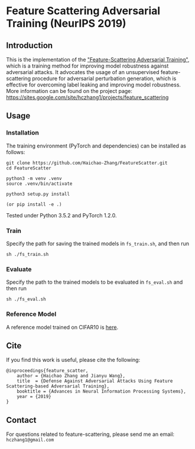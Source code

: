 # Feature Scattering Adversarial Training (NeurIPS 2019)

## Introduction
This is the implementation of the
["Feature-Scattering Adversarial Training"](https://papers.nips.cc/paper/8459-defense-against-adversarial-attacks-using-feature-scattering-based-adversarial-training.pdf), which is a training method for improving model robustness against adversarial attacks. It advocates the usage of an unsupervised feature-scattering procedure for adversarial perturbation generation, which is effective for overcoming label leaking and improving model robustness.
More information can be found on the project page: https://sites.google.com/site/hczhang1/projects/feature_scattering

## Usage
### Installation
The training environment (PyTorch and dependencies) can be installed as follows:
```
git clone https://github.com/Haichao-Zhang/FeatureScatter.git
cd FeatureScatter

python3 -m venv .venv
source .venv/bin/activate

python3 setup.py install

(or pip install -e .)
```
Tested under Python 3.5.2 and PyTorch 1.2.0.

### Train
Specify the path for saving the trained models in ```fs_train.sh```, and then run
```
sh ./fs_train.sh
```

### Evaluate
Specify the path to the trained models to be evaluated in ```fs_eval.sh``` and then run
```
sh ./fs_eval.sh
```

### Reference Model
A reference model trained on CIFAR10 is [here](https://drive.google.com/open?id=1FXgE7llvQoypf7iCGR680EKQf9cARTSg).


## Cite

If you find this work is useful, please cite the following:

```
@inproceedings{feature_scatter,
    author = {Haichao Zhang and Jianyu Wang},
    title  = {Defense Against Adversarial Attacks Using Feature Scattering-based Adversarial Training},
    booktitle = {Advances in Neural Information Processing Systems},
    year = {2019}
}
```

## Contact

For questions related to feature-scattering, please send me an email: ```hczhang1@gmail.com```
